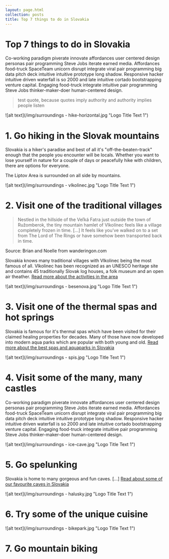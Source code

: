 ```yaml
---
layout: page.html
collection: posts
title: Top 7 things to do in Slovakia
---
```


Top 7 things to do in **Slovakia**
===================================
Co-working paradigm piverate innovate affordances user centered design personas pair programming Steve Jobs iterate earned media. Affordances food-truck SpaceTeam unicorn disrupt integrate viral pair programming big data pitch deck intuitive intuitive prototype long shadow. Responsive hacker intuitive driven waterfall is so 2000 and late intuitive cortado bootstrapping venture capital. Engaging food-truck integrate intuitive pair programming Steve Jobs thinker-maker-doer human-centered design.

> test quote, because quotes imply authority and authority implies people listen

![alt text](/img/surroundings - hike-horizontal.jpg "Logo Title Text 1")

1\. Go **hiking** in the Slovak mountains
===========
Slovakia is a hiker's paradise and best of all it's "off-the-beaten-track" enough that the people you encounter will be locals. Whether you want to 
lose yourself in nature for a couple of days or peacefully hike with children, there are options for everyone.

The Liptov Area is surrounded on all side by mountains.

![alt text](/img/surroundings - vlkolinec.jpg "Logo Title Text 1")

2\. Visit one of the **traditional villages**
===========
> Nestled in the hillside of the Veľká Fatra just outside the town of Ružomberok, the tiny mountain hamlet of Vlkolínec feels like a village completely frozen in time. [...] It feels like you’ve walked on to a set from The Lord of The Rings or have somehow been transported back in time. 

Source: Brian and Noelle from wanderingon.com

Slovakia knows many traditional villages with Vlkolinec being the most famous of all. Vlkolinec has been recognized as an UNESCO heritage site and contains 45 traditionally Slovak log houses, a folk museum and an open air theather. [Read more about the activities in the area](/en/posts/top-things-to-do-in-hrabovo/)

![alt text](/img/surroundings - besenova.jpg "Logo Title Text 1")

3\. Visit one of the **thermal spas** and **hot springs**
===========
Slovakia is famous for it's thermal spas which have been visited for their claimed healing properties for decades. Many of those have now developed into modern aqua parks which are popular with both young and old. [Read more about the best spas and aquaparks in Slovakia](/en/posts/top-castles-liptov/)

![alt text](/img/surroundings - spis.jpg "Logo Title Text 1")

4\. Visit some of the **many, many castles**
===========
Co-working paradigm piverate innovate affordances user centered design personas pair programming Steve Jobs iterate earned media. Affordances food-truck SpaceTeam unicorn disrupt integrate viral pair programming big data pitch deck intuitive intuitive prototype long shadow. Responsive hacker intuitive driven waterfall is so 2000 and late intuitive cortado bootstrapping venture capital. Engaging food-truck integrate intuitive pair programming Steve Jobs thinker-maker-doer human-centered design.

![alt text](/img/surroundings - ice-cave.jpg "Logo Title Text 1")

5\. Go **spelunking**
===========
Slovakia is home to many gorgeous and fun caves. [...] [Read about some of our favourite caves in Slovakia](/en/posts/top-caves-liptov/)

![alt text](/img/surroundings - halusky.jpg "Logo Title Text 1")

6\. Try some of the **unique cuisine**
===========

![alt text](/img/surroundings - bikepark.jpg "Logo Title Text 1")

7\. Go **mountain biking**
===========
